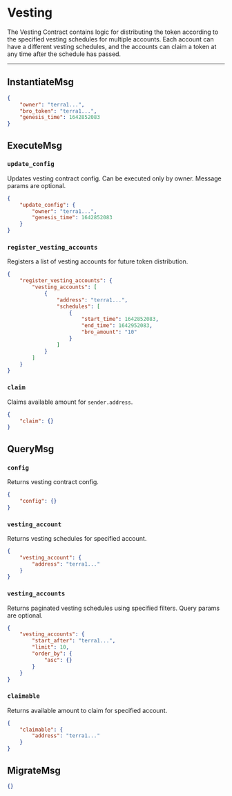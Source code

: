 # Vesting

The Vesting Contract contains logic for distributing the token according to the specified vesting schedules for multiple accounts.
Each account can have a different vesting schedules, and the accounts can claim a token at any time after the schedule has passed.

---

## InstantiateMsg

```json
{
    "owner": "terra1...",
    "bro_token": "terra1...",
    "genesis_time": 1642852083
}
```

## ExecuteMsg

### `update_config`

Updates vesting contract config. Can be executed only by owner.
Message params are optional.

```json
{
    "update_config": {
        "owner": "terra1...",
        "genesis_time": 1642852083
    }
}
```

### `register_vesting_accounts`

Registers a list of vesting accounts for future token distribution.

```json
{
    "register_vesting_accounts": {
        "vesting_accounts": [
            {
                "address": "terra1...",
                "schedules": [
                    {
                        "start_time": 1642852083,
                        "end_time": 1642952083,
                        "bro_amount": "10"
                    }
                ]
            }
        ]
    }
}
```

### `claim`

Claims available amount for `sender.address`.

```json
{
    "claim": {}
}
```

## QueryMsg

### `config`

Returns vesting contract config.

```json
{
    "config": {}
}
```

### `vesting_account`

Returns vesting schedules for specified account.

```json
{
    "vesting_account": {
        "address": "terra1..."
    }
}
```

### `vesting_accounts`

Returns paginated vesting schedules using specified filters. 
Query params are optional.

```json
{
    "vesting_accounts": {
        "start_after": "terra1...",
        "limit": 10,
        "order_by": {
            "asc": {}
        }
    }
}
```

### `claimable`

Returns available amount to claim for specified account.

```json
{
    "claimable": {
        "address": "terra1..."
    }
}
```

## MigrateMsg

```json
{}
```
